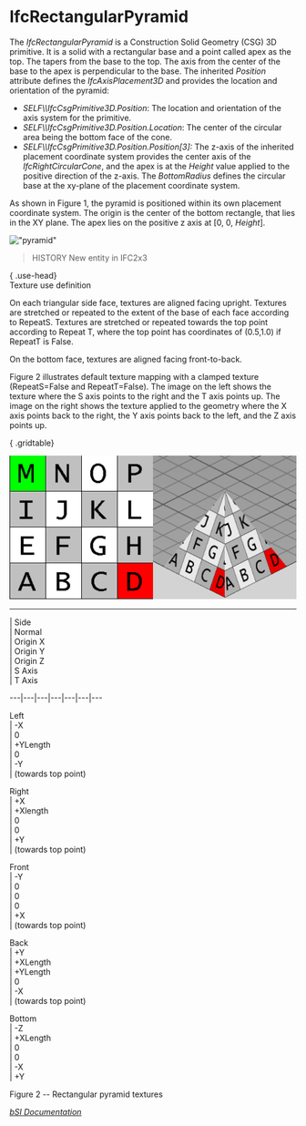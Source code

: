 IfcRectangularPyramid
=====================
The _IfcRectangularPyramid_ is a Construction Solid Geometry (CSG) 3D
primitive. It is a solid with a rectangular base and a point called apex as
the top. The tapers from the base to the top. The axis from the center of the
base to the apex is perpendicular to the base. The inherited _Position_
attribute defines the _IfcAxisPlacement3D_ and provides the location and
orientation of the pyramid:  
  
* _SELF\\\IfcCsgPrimitive3D.Position_: The location and orientation of the axis system for the primitive.   
* _SELF\\\IfcCsgPrimitive3D.Position.Location_: The center of the circular area being the bottom face of the cone.  
* _SELF\\\IfcCsgPrimitive3D.Position.Position[3]:_ The z-axis of the inherited placement coordinate system provides the center axis of the _IfcRightCircularCone_, and the apex is at the _Height_ value applied to the positive direction of the z-axis. The _BottomRadius_ defines the circular base at the xy-plane of the placement coordinate system.  
  
As shown in Figure 1, the pyramid is positioned within its own placement
coordinate system. The origin is the center of the bottom rectangle, that lies
in the XY plane. The apex lies on the positive z axis at [0, 0, _Height_].  
  
!["pyramid"](../figures/ifcrectangularpyramid-layout1.png "Figure 1 --
Rectangular pyramid geometry")  
  
> HISTORY  New entity in IFC2x3  
  
{ .use-head}  
Texture use definition  
  
On each triangular side face, textures are aligned facing upright. Textures
are stretched or repeated to the extent of the base of each face according to
RepeatS. Textures are stretched or repeated towards the top point according to
Repeat T, where the top point has coordinates of (0.5,1.0) if RepeatT is
False.  
  
On the bottom face, textures are aligned facing front-to-back.  
  
Figure 2 illustrates default texture mapping with a clamped texture
(RepeatS=False and RepeatT=False). The image on the left shows the texture
where the S axis points to the right and the T axis points up. The image on
the right shows the texture applied to the geometry where the X axis points
back to the right, the Y axis points back to the left, and the Z axis points
up.  
  
  
  
{ .gridtable}  
  
  
![texture](../figures/ifcrectangularpyramid-texture.png)  
  
---  
  
  
  
  
  
| Side  
| Normal  
| Origin X  
| Origin Y  
| Origin Z  
| S Axis  
| T Axis  
  
---|---|---|---|---|---|---  
  
  
Left  
| -X  
| 0  
| +YLength  
| 0  
| -Y  
| (towards top point)  
  
  
  
Right  
| +X  
| +Xlength  
| 0  
| 0  
| +Y  
| (towards top point)  
  
  
  
Front  
| -Y  
| 0  
| 0  
| 0  
| +X  
| (towards top point)  
  
  
  
Back  
| +Y  
| +XLength  
| +YLength  
| 0  
| -X  
| (towards top point)  
  
  
  
Bottom  
| -Z  
| +XLength  
| 0  
| 0  
| -X  
| +Y  
  
  
  
  
  
  
  
  

Figure 2 -- Rectangular pyramid textures

  
  
  
  
  
[ _bSI
Documentation_](https://standards.buildingsmart.org/IFC/DEV/IFC4_2/FINAL/HTML/schema/ifcgeometricmodelresource/lexical/ifcrectangularpyramid.htm)


